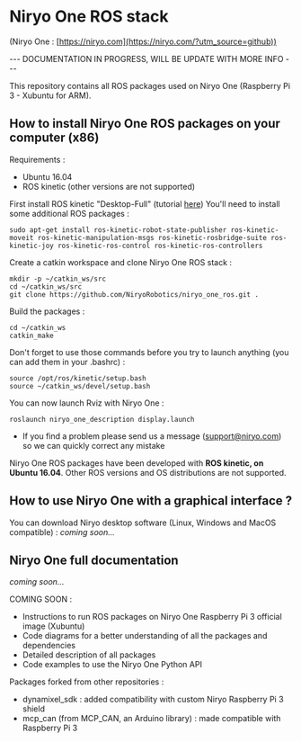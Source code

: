 # Niryo One ROS stack

(Niryo One : [https://niryo.com](https://niryo.com/?utm_source=github))

--- DOCUMENTATION IN PROGRESS, WILL BE UPDATE WITH MORE INFO ---

This repository contains all ROS packages used on Niryo One (Raspberry Pi 3 - Xubuntu for ARM).

## How to install Niryo One ROS packages on your computer (x86)

Requirements :
* Ubuntu 16.04
* ROS kinetic  (other versions are not supported)

First install ROS kinetic "Desktop-Full" (tutorial [here](http://wiki.ros.org/kinetic/Installation/Ubuntu))
You'll need to install some additional ROS packages :
```
sudo apt-get install ros-kinetic-robot-state-publisher ros-kinetic-moveit ros-kinetic-manipulation-msgs ros-kinetic-rosbridge-suite ros-kinetic-joy ros-kinetic-ros-control ros-kinetic-ros-controllers
```
Create a catkin workspace and clone Niryo One ROS stack :
```
mkdir -p ~/catkin_ws/src
cd ~/catkin_ws/src
git clone https://github.com/NiryoRobotics/niryo_one_ros.git .
```
Build the packages :
```
cd ~/catkin_ws
catkin_make
```
Don't forget to use those commands before you try to launch anything (you can add them in your .bashrc) :
```
source /opt/ros/kinetic/setup.bash
source ~/catkin_ws/devel/setup.bash
```
You can now launch Rviz with Niryo One :
```
roslaunch niryo_one_description display.launch
```
-  If you find a problem please send us a message (support@niryo.com) so we can quickly correct any mistake


Niryo One ROS packages have been developed with **ROS kinetic, on Ubuntu 16.04**. Other ROS versions and OS distributions are not supported.


## How to use Niryo One with a graphical interface ?

You can download Niryo desktop software (Linux, Windows and MacOS compatible) : _coming soon..._

## Niryo One full documentation

_coming soon..._

COMING SOON :
- Instructions to run ROS packages on Niryo One Raspberry Pi 3 official image (Xubuntu)
- Code diagrams for a better understanding of all the packages and dependencies
- Detailed description of all packages
- Code examples to use the Niryo One Python API


Packages forked from other repositories :
- dynamixel_sdk : added compatibility with custom Niryo Raspberry Pi 3 shield
- mcp_can (from MCP_CAN, an Arduino library) : made compatible with Raspberry Pi 3
